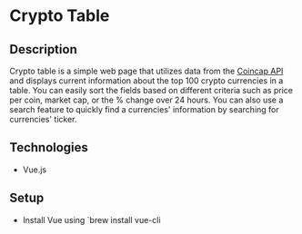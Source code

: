 # Crypto Table 

## Description 

Crypto table is a simple web page that utilizes data from the [Coincap API](https://docs.coincap.io/) and displays current information about the top 100 crypto currencies in a table. You can easily sort the fields based on different criteria such as price per coin, market cap, or the % change over 24 hours. You can also use a search feature to quickly find a currencies' information by searching for currencies' ticker. 

## Technologies 

- Vue.js

## Setup 

- Install Vue using `brew install vue-cli

